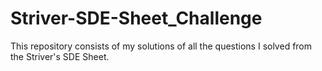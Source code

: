# Striver-SDE-Sheet_Challenge
This repository consists of my solutions of all the questions I solved from the Striver's SDE Sheet.
